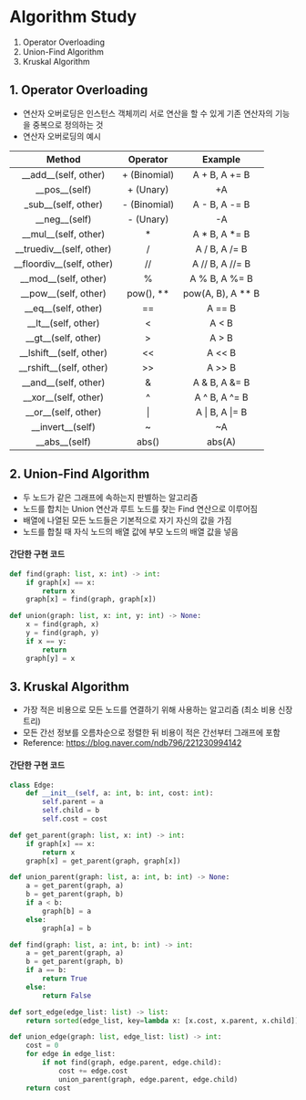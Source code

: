 # Algorithm Study
1. Operator Overloading
2. Union-Find Algorithm
3. Kruskal Algorithm

## 1. Operator Overloading
- 연산자 오버로딩은 인스턴스 객체끼리 서로 연산을 할 수 있게 기존 연산자의 기능을 중복으로 정의하는 것
- 연산자 오버로딩의 예시

|Method|Operator|Example|
|:----:|:------:|:-----:|
|\_\_add\_\_(self, other)|+ (Binomial)|A + B, A += B|
|\_\_pos\_\_(self)|+ (Unary)|+A|
|\_sub\_\_(self, other)|- (Binomial)|A - B, A -= B|
|\_\_neg\_\_(self)|- (Unary)|-A|
|\_\_mul\_\_(self, other)|*|A * B, A *= B|
|\_\_truediv\_\_(self, other)|/|A / B, A /= B|
|\_\_floordiv\_\_(self, other)|//|A // B, A //= B|
|\_\_mod\_\_(self, other)|%|A % B, A %= B|
|\_\_pow\_\_(self, other)|pow(), **|pow(A, B), A ** B|
|\_\_eq\_\_(self, other)|==|A == B|
|\_\_lt\_\_(self, other)|<|A < B|
|\_\_gt\_\_(self, other)|>|A > B|
|\_\_lshift\_\_(self, other)|<<|A << B|
|\_\_rshift\_\_(self, other)|>>|A >> B|
|\_\_and\_\_(self, other)|&|A & B, A &= B|
|\_\_xor\_\_(self, other)|^|A ^ B, A ^= B|
|\_\_or\_\_(self, other)|\||A \| B, A \|= B|
|\_\_invert\_\_(self)|~|~A|
|\_\_abs\_\_(self)|abs()|abs(A)|

## 2. Union-Find Algorithm
- 두 노드가 같은 그래프에 속하는지 판별하는 알고리즘
- 노드를 합치는 Union 연산과 루트 노드를 찾는 Find 연산으로 이루어짐
- 배열에 나열된 모든 노드들은 기본적으로 자기 자신의 값을 가짐
- 노드를 합칠 때 자식 노드의 배열 값에 부모 노드의 배열 값을 넣음
#### 간단한 구현 코드
```python
def find(graph: list, x: int) -> int:
    if graph[x] == x:
        return x
    graph[x] = find(graph, graph[x])

def union(graph: list, x: int, y: int) -> None:
    x = find(graph, x)
    y = find(graph, y)
    if x == y:
        return
    graph[y] = x
```

## 3. Kruskal Algorithm
- 가장 적은 비용으로 모든 노드를 연결하기 위해 사용하는 알고리즘 (최소 비용 신장 트리)
- 모든 간선 정보를 오름차순으로 정렬한 뒤 비용이 적은 간선부터 그래프에 포함
- Reference: https://blog.naver.com/ndb796/221230994142
#### 간단한 구현 코드
```python
class Edge:
    def __init__(self, a: int, b: int, cost: int):
        self.parent = a
        self.child = b
        self.cost = cost

def get_parent(graph: list, x: int) -> int:
    if graph[x] == x:
        return x
    graph[x] = get_parent(graph, graph[x])

def union_parent(graph: list, a: int, b: int) -> None:
    a = get_parent(graph, a)
    b = get_parent(graph, b)
    if a < b:
        graph[b] = a
    else:
        graph[a] = b

def find(graph: list, a: int, b: int) -> int:
    a = get_parent(graph, a)
    b = get_parent(graph, b)
    if a == b:
        return True
    else:
        return False

def sort_edge(edge_list: list) -> list:
    return sorted(edge_list, key=lambda x: [x.cost, x.parent, x.child])

def union_edge(graph: list, edge_list: list) -> int:
    cost = 0
    for edge in edge_list:
        if not find(graph, edge.parent, edge.child):
            cost += edge.cost
            union_parent(graph, edge.parent, edge.child)
    return cost
```

